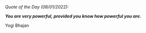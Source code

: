 *Quote of the Day (08/01/2022):*

_**You are very powerful, provided you know how powerful you are.**_

Yogi Bhajan